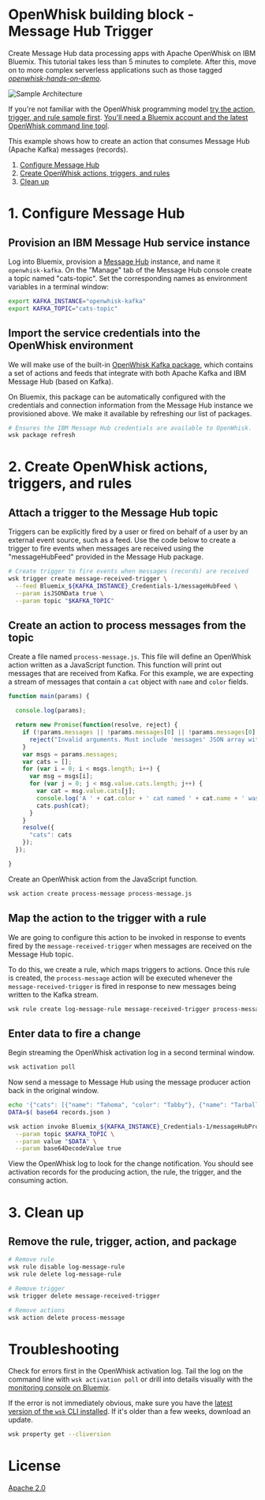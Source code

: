# OpenWhisk building block - Message Hub Trigger
Create Message Hub data processing apps with Apache OpenWhisk on IBM Bluemix. This tutorial takes less than 5 minutes to complete. After this, move on to more complex serverless applications such as those tagged [_openwhisk-hands-on-demo_](https://github.com/search?q=topic%3Aopenwhisk-hands-on-demo+org%3AIBM&type=Repositories).

![Sample Architecture](https://openwhisk-ui-prod.cdn.us-south.s-bluemix.net/openwhisk/ngow-public/img/getting-started-messagehub.svg)

If you're not familiar with the OpenWhisk programming model [try the action, trigger, and rule sample first](https://github.com/IBM/openwhisk-action-trigger-rule). [You'll need a Bluemix account and the latest OpenWhisk command line tool](https://github.com/IBM/openwhisk-action-trigger-rule/blob/master/docs/OPENWHISK.md).

This example shows how to create an action that consumes Message Hub (Apache Kafka) messages (records).

1. [Configure Message Hub](#1-configure-message-hub)
2. [Create OpenWhisk actions, triggers, and rules](#2-create-openwhisk-actions-triggers-and-rules)
3. [Clean up](#3-clean-up)

# 1. Configure Message Hub
## Provision an IBM Message Hub service instance
Log into Bluemix, provision a [Message Hub](https://console.ng.bluemix.net/catalog/services/message-hub) instance, and name it `openwhisk-kafka`. On the "Manage" tab of the Message Hub console create a topic named "cats-topic". Set the corresponding names as environment variables in a terminal window:

```bash
export KAFKA_INSTANCE="openwhisk-kafka"
export KAFKA_TOPIC="cats-topic"
```

## Import the service credentials into the OpenWhisk environment
We will make use of the built-in [OpenWhisk Kafka package](https://github.com/apache/incubator-openwhisk-package-kafka#producing-messages-to-message-hub), which contains a set of actions and feeds that integrate with both Apache Kafka and IBM Message Hub (based on Kafka).

On Bluemix, this package can be automatically configured with the credentials and connection information from the Message Hub instance we provisioned above. We make it available by refreshing our list of packages.

```bash
# Ensures the IBM Message Hub credentials are available to OpenWhisk.
wsk package refresh
```

# 2. Create OpenWhisk actions, triggers, and rules
## Attach a trigger to the Message Hub topic
Triggers can be explicitly fired by a user or fired on behalf of a user by an external event source, such as a feed. Use the code below to create a trigger to fire events when messages are received using the "messageHubFeed" provided in the Message Hub package.

```bash
# Create trigger to fire events when messages (records) are received
wsk trigger create message-received-trigger \
  --feed Bluemix_${KAFKA_INSTANCE}_Credentials-1/messageHubFeed \
  --param isJSONData true \
  --param topic "$KAFKA_TOPIC"
```

## Create an action to process messages from the topic
Create a file named `process-message.js`. This file will define an OpenWhisk action written as a JavaScript function. This function will print out messages that are received from Kafka. For this example, we are expecting a stream of messages that contain a `cat` object with `name` and `color` fields.

```javascript
function main(params) {

  console.log(params);

  return new Promise(function(resolve, reject) {
    if (!params.messages || !params.messages[0] || !params.messages[0].value) {
      reject("Invalid arguments. Must include 'messages' JSON array with 'value' field");
    }
    var msgs = params.messages;
    var cats = [];
    for (var i = 0; i < msgs.length; i++) {
      var msg = msgs[i];
      for (var j = 0; j < msg.value.cats.length; j++) {
        var cat = msg.value.cats[j];
        console.log('A ' + cat.color + ' cat named ' + cat.name + ' was received.');
        cats.push(cat);
      }
    }
    resolve({
      "cats": cats
    });
  });

}
```

Create an OpenWhisk action from the JavaScript function.
```bash
wsk action create process-message process-message.js
```

## Map the action to the trigger with a rule
We are going to configure this action to be invoked in response to events fired by the `message-received-trigger` when messages are received on the Message Hub topic.

To do this, we create a rule, which maps triggers to actions. Once this rule is created, the `process-message` action will be executed whenever the `message-received-trigger` is fired in response to new messages being written to the Kafka stream.

```bash
wsk rule create log-message-rule message-received-trigger process-message
```

## Enter data to fire a change
Begin streaming the OpenWhisk activation log in a second terminal window.
```bash
wsk activation poll
```

Now send a message to Message Hub using the message producer action back in the original window.
```bash
echo '{"cats": [{"name": "Tahoma", "color": "Tabby"}, {"name": "Tarball", "color": "Black"}] }' > records.json
DATA=$( base64 records.json )

wsk action invoke Bluemix_${KAFKA_INSTANCE}_Credentials-1/messageHubProduce \
  --param topic $KAFKA_TOPIC \
  --param value "$DATA" \
  --param base64DecodeValue true
```

View the OpenWhisk log to look for the change notification. You should see activation records for the producing action, the rule, the trigger, and the consuming action.

# 3. Clean up
## Remove the rule, trigger, action, and package

```bash
# Remove rule
wsk rule disable log-message-rule
wsk rule delete log-message-rule

# Remove trigger
wsk trigger delete message-received-trigger

# Remove actions
wsk action delete process-message
```

# Troubleshooting
Check for errors first in the OpenWhisk activation log. Tail the log on the command line with `wsk activation poll` or drill into details visually with the [monitoring console on Bluemix](https://console.ng.bluemix.net/openwhisk/dashboard).

If the error is not immediately obvious, make sure you have the [latest version of the `wsk` CLI installed](https://console.ng.bluemix.net/openwhisk/learn/cli). If it's older than a few weeks, download an update.
```bash
wsk property get --cliversion
```

# License
[Apache 2.0](LICENSE.txt)
